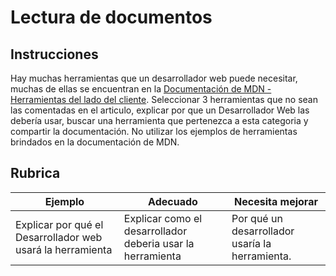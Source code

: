 # Lectura de documentos

## Instrucciones

Hay muchas herramientas que un desarrollador web puede necesitar, muchas de ellas se encuentran en la [Documentación de MDN - Herramientas del lado del cliente](https://developer.mozilla.org/docs/Learn/Tools_and_testing/Understanding_client-side_tools/Overview). Seleccionar 3 herramientas que no sean las comentadas en el articulo, explicar por que un Desarrollador Web las debería usar, buscar una herramienta que pertenezca a esta categoria y compartir la documentación. No utilizar los ejemplos de herramientas brindados en la documentación de MDN.


## Rubrica

Ejemplo | Adecuado | Necesita mejorar
--- | --- | -- |
| Explicar por qué el Desarrollador web usará la herramienta | Explicar como el desarrollador deberia usar la herramienta| Por qué un desarrollador usaría la herramienta. |
